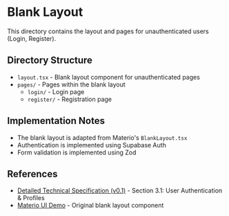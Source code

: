 # Blank Layout

This directory contains the layout and pages for unauthenticated users (Login, Register).

## Directory Structure

- `layout.tsx` - Blank layout component for unauthenticated pages
- `pages/` - Pages within the blank layout
  - `login/` - Login page
  - `register/` - Registration page

## Implementation Notes

- The blank layout is adapted from Materio's `BlankLayout.tsx`
- Authentication is implemented using Supabase Auth
- Form validation is implemented using Zod

## References

- [Detailed Technical Specification (v0.1)](../../../Detailed%20Technical%20Specification%20(v0.1).md) - Section 3.1: User Authentication & Profiles
- [Materio UI Demo](../../../materio-mui-demo/src/@layouts/BlankLayout.tsx) - Original blank layout component
